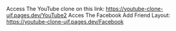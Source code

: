 Access The YouTube clone on this link: https://youtube-clone-ujf.pages.dev/YouTube2
Acces The Facebook Add Friend Layout: https://youtube-clone-ujf.pages.dev/Facebook
